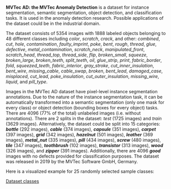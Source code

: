 **MVTec AD: the MVTec Anomaly Detection** is a dataset for instance segmentation, semantic segmentation, object detection, and classification tasks. It is used in the anomaly detection research. Possible applications of the dataset could be in the industrial domain. 

The dataset consists of 5354 images with 1888 labeled objects belonging to 48 different classes including *color*, *scratch*, *crack*, and other: *combined*, *cut*, *hole*, *contamination*, *faulty_imprint*, *poke*, *bent*, *rough*, *thread*, *glue*, *defective*, *metal_contamination*, *scratch_neck*, *manipulated_front*, *scratch_head*, *thread_top*, *thread_side*, *flip*, *broken_small*, *squeeze*, *broken_large*, *broken_teeth*, *split_teeth*, *oil*, *glue_strip*, *print*, *fabric_border*, *fold*, *squeezed_teeth*, *fabric_interior*, *gray_stroke*, *cut_inner_insulation*, *bent_wire*, *missing_cable*, *cable_swap*, *broken*, *bent_lead*, *damaged_case*, *misplaced*, *cut_lead*, *poke_insulation*, *cut_outer_insulation*, *missing_wire*, *liquid*, and *pill_type*.

Images in the MVTec AD dataset have pixel-level instance segmentation annotations. Due to the nature of the instance segmentation task, it can be automatically transformed into a semantic segmentation (only one mask for every class) or object detection (bounding boxes for every object) tasks. There are 4096 (77% of the total) unlabeled images (i.e. without annotations). There are 2 splits in the dataset: *test* (1725 images) and *train* (3629 images). Alternatively, the dataset could be split into 15 categories: ***bottle*** (292 images), ***cable*** (374 images), ***capsule*** (351 images), ***carpet*** (397 images), ***grid*** (342 images), ***hazelnut*** (501 images), ***leather*** (369 images), ***metal_nut*** (335 images), ***pill*** (434 images), ***screw*** (480 images), ***tile*** (347 images), ***toothbrush*** (102 images), ***transistor*** (313 images), ***wood*** (326 images), and ***zipper*** (391 images). Additionally, there are 4096 ***good*** images with no defects provided for classification purposes. The dataset was released in 2019 by the MVTec Software GmbH, Germany.

Here is a visualized example for 25 randomly selected sample classes:

[Dataset classes](https://github.com/dataset-ninja/mvtec-AD/raw/main/visualizations/classes_preview.webm)
